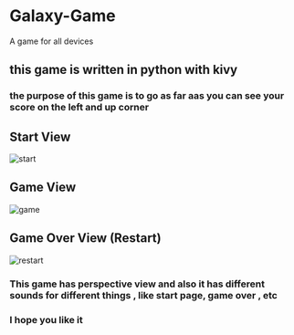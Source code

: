 # Galaxy-Game
A game for all devices


## this game is written in python with kivy 

### the purpose of this game is to go as far aas you can see your score on the left and up corner 


## Start View

![start](https://user-images.githubusercontent.com/73643415/152634679-3bac2e33-567e-4fd5-879b-91e886289d1d.png)


## Game View

![game](https://user-images.githubusercontent.com/73643415/152634734-1876a1e1-0fd3-456d-a436-af025e0650ed.png)


## Game Over View (Restart)

![restart](https://user-images.githubusercontent.com/73643415/152634807-345b15c5-065e-4e9b-8a30-b4c7d1921341.png)


### This game has perspective view and also it has different sounds for different things , like start page, game over , etc

### I hope you like it
